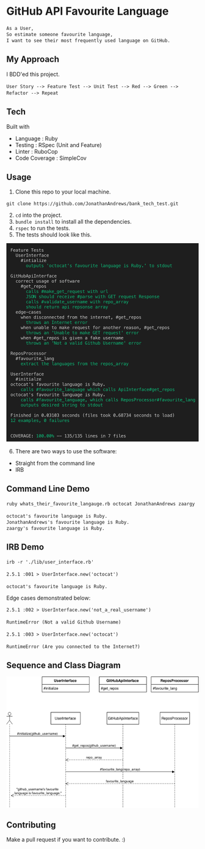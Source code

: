 # GitHub API Favourite Language

```
As a User,
So estimate someone favourite language,
I want to see their most frequently used language on GitHub.
```
## My Approach

I BDD'ed this project.

`User Story --> Feature Test --> Unit Test --> Red --> Green --> Refactor --> Repeat`

## Tech

Built with

* Language      : Ruby
* Testing       : RSpec (Unit and Feature)
* Linter        : RuboCop
* Code Coverage : SimpleCov 

## Usage

1. Clone this repo to your local machine.
```
git clone https://github.com/JonathanAndrews/bank_tech_test.git
```
2. `cd` into the project.
2. `bundle install` to install all the dependencies.
2. `rspec` to run the tests.
2. The tests should look like this.

![tests](rspec_output.png)

6. There are two ways to use the software:
* Straight from the command line
* IRB

## Command Line Demo
```
ruby whats_their_favourite_langauge.rb octocat JonathanAndrews zaargy

octocat's favourite language is Ruby.
JonathanAndrews's favourite language is Ruby.
zaargy's favourite language is Ruby.

```

## IRB Demo
```
irb -r './lib/user_interface.rb'

2.5.1 :001 > UserInterface.new('octocat')

octocat's favourite language is Ruby.
```
Edge cases demonstrated below:
```
2.5.1 :002 > UserInterface.new('not_a_real_username')

RuntimeError (Not a valid Github Username)

2.5.1 :003 > UserInterface.new('octocat')

RuntimeError (Are you connected to the Internet?)

```

## Sequence and Class Diagram

![Diagrams](GitHubAPITechTest.png)

## Contributing

Make a pull request if you want to contribute. :)
